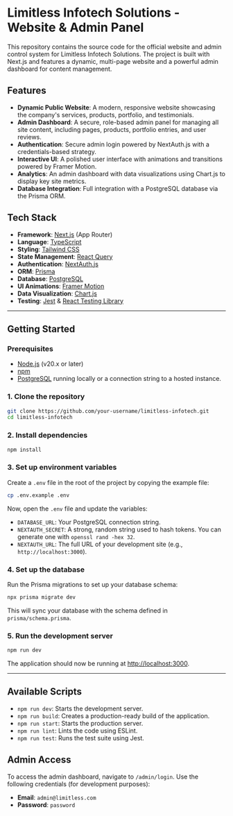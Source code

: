 # Limitless Infotech Solutions - Website & Admin Panel

This repository contains the source code for the official website and admin control system for Limitless Infotech Solutions. The project is built with Next.js and features a dynamic, multi-page website and a powerful admin dashboard for content management.

## Features

- **Dynamic Public Website**: A modern, responsive website showcasing the company's services, products, portfolio, and testimonials.
- **Admin Dashboard**: A secure, role-based admin panel for managing all site content, including pages, products, portfolio entries, and user reviews.
- **Authentication**: Secure admin login powered by NextAuth.js with a credentials-based strategy.
- **Interactive UI**: A polished user interface with animations and transitions powered by Framer Motion.
- **Analytics**: An admin dashboard with data visualizations using Chart.js to display key site metrics.
- **Database Integration**: Full integration with a PostgreSQL database via the Prisma ORM.

## Tech Stack

- **Framework**: [Next.js](https://nextjs.org/) (App Router)
- **Language**: [TypeScript](https://www.typescriptlang.org/)
- **Styling**: [Tailwind CSS](https://tailwindcss.com/)
- **State Management**: [React Query](https://tanstack.com/query/latest)
- **Authentication**: [NextAuth.js](https://next-auth.js.org/)
- **ORM**: [Prisma](https://www.prisma.io/)
- **Database**: [PostgreSQL](https://www.postgresql.org/)
- **UI Animations**: [Framer Motion](https://www.framer.com/motion/)
- **Data Visualization**: [Chart.js](https://www.chartjs.org/)
- **Testing**: [Jest](https://jestjs.io/) & [React Testing Library](https://testing-library.com/docs/react-testing-library/intro/)

---

## Getting Started

### Prerequisites

- [Node.js](https://nodejs.org/en/) (v20.x or later)
- [npm](https://www.npmjs.com/)
- [PostgreSQL](https://www.postgresql.org/download/) running locally or a connection string to a hosted instance.

### 1. Clone the repository

```bash
git clone https://github.com/your-username/limitless-infotech.git
cd limitless-infotech
```

### 2. Install dependencies

```bash
npm install
```

### 3. Set up environment variables

Create a `.env` file in the root of the project by copying the example file:

```bash
cp .env.example .env
```
Now, open the `.env` file and update the variables:

- `DATABASE_URL`: Your PostgreSQL connection string.
- `NEXTAUTH_SECRET`: A strong, random string used to hash tokens. You can generate one with `openssl rand -hex 32`.
- `NEXTAUTH_URL`: The full URL of your development site (e.g., `http://localhost:3000`).

### 4. Set up the database

Run the Prisma migrations to set up your database schema:

```bash
npx prisma migrate dev
```
This will sync your database with the schema defined in `prisma/schema.prisma`.

### 5. Run the development server

```bash
npm run dev
```

The application should now be running at [http://localhost:3000](http://localhost:3000).

---

## Available Scripts

- `npm run dev`: Starts the development server.
- `npm run build`: Creates a production-ready build of the application.
- `npm run start`: Starts the production server.
- `npm run lint`: Lints the code using ESLint.
- `npm run test`: Runs the test suite using Jest.

## Admin Access

To access the admin dashboard, navigate to `/admin/login`. Use the following credentials (for development purposes):
- **Email**: `admin@limitless.com`
- **Password**: `password`

